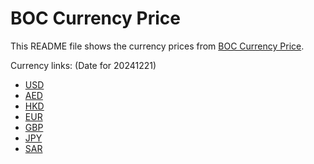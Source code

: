 # BOC Currency Price

This README file shows the currency prices from [BOC Currency Price](https://www.boc.cn/sourcedb/whpj/).

Currency links: (Date for 20241221)

- [USD](https://bocurrencyprice.techina.science/BOC_CURRENCY_PRICE/USD/20241221.json)
- [AED](https://bocurrencyprice.techina.science/BOC_CURRENCY_PRICE/AED/20241221.json)
- [HKD](https://bocurrencyprice.techina.science/BOC_CURRENCY_PRICE/HKD/20241221.json)
- [EUR](https://bocurrencyprice.techina.science/BOC_CURRENCY_PRICE/EUR/20241221.json)
- [GBP](https://bocurrencyprice.techina.science/BOC_CURRENCY_PRICE/GBP/20241221.json)
- [JPY](https://bocurrencyprice.techina.science/BOC_CURRENCY_PRICE/JPY/20241221.json)
- [SAR](https://bocurrencyprice.techina.science/BOC_CURRENCY_PRICE/SAR/20241221.json)
